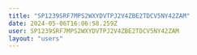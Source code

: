 ```yaml
---
title: "SP1239SRF7MPS2WXYDVTPJ2V4ZBE2TDCV5NY42ZAM"
date: 2024-05-06T16:06:58.259Z
user: SP1239SRF7MPS2WXYDVTPJ2V4ZBE2TDCV5NY42ZAM
layout: "users"
---
```

    